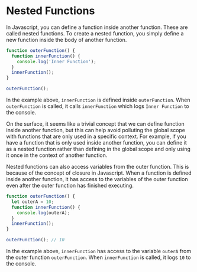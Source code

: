 # Nested Functions

In Javascript, you can define a function inside another function. These are called nested functions. To create a nested function, you simply define a new function inside the body of another function.

```javascript
function outerFunction() {
  function innerFunction() {
    console.log('Inner Function');
  }
  innerFunction();
}

outerFunction();
```

In the example above, `innerFunction` is defined inside `outerFunction`. When `outerFunction` is called, it calls `innerFunction` which logs `Inner Function` to the console.

On the surface, it seems like a trivial concept that we can define function inside another function, but this can help avoid polluting the global scope with functions that are only used in a specific context. For example, if you have a function that is only used inside another function, you can define it as a nested function rather than defining in the global scope and only using it once in the context of another function.

Nested functions can also access variables from the outer function. This is because of the concept of closure in Javascript. When a function is defined inside another function, it has access to the variables of the outer function even after the outer function has finished executing.

```javascript
function outerFunction() {
  let outerA = 10;
  function innerFunction() {
    console.log(outerA);
  }
  innerFunction();
}

outerFunction(); // 10
```

In the example above, `innerFunction` has access to the variable `outerA` from the outer function `outerFunction`. When `innerFunction` is called, it logs `10` to the console. 
